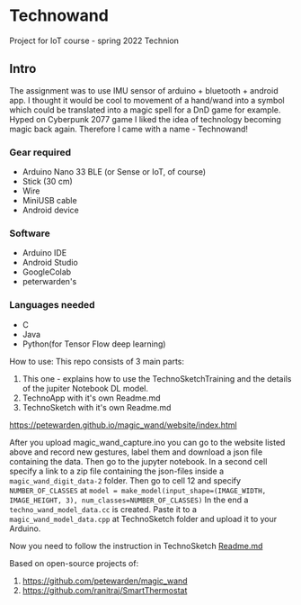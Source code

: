# Technowand
Project for IoT course - spring 2022 Technion


## Intro
The assignment was to use IMU sensor of arduino + bluetooth + android app.
I thought it would be cool to movement of a hand/wand into a symbol which could be translated into a magic spell for a DnD game for example.
Hyped on Cyberpunk 2077 game I liked the idea of technology becoming magic back again.
Therefore I came with a name - Technowand!

### Gear required
- Arduino Nano 33 BLE (or Sense or IoT, of course)
- Stick (30 cm)
- Wire
- MiniUSB cable
- Android device

### Software
- Arduino IDE
- Android Studio
- GoogleColab
- peterwarden's 

### Languages needed
- C
- Java
- Python(for Tensor Flow deep learning)


How to use:
This repo consists of 3 main parts:
1) This one - explains how to use the TechnoSketchTraining and the details of the jupiter Notebook DL model.
2) TechnoApp with it's own Readme.md
3) TechnoSketch with it's own Readme.md

https://petewarden.github.io/magic_wand/website/index.html

After you upload magic_wand_capture.ino you can go to the website listed above and record new gestures, label them and download a json file containing the data.
Then go to the jupyter notebook.
In a second cell specify a link to a zip file containing the json-files inside a `magic_wand_digit_data-2` folder.
Then go to cell 12 and specify `NUMBER_OF_CLASSES` at `model = make_model(input_shape=(IMAGE_WIDTH, IMAGE_HEIGHT, 3), num_classes=NUMBER_OF_CLASSES)`
In the end a `techno_wand_model_data.cc` is created. Paste it to a `magic_wand_model_data.cpp` at TechnoSketch folder and upload it to your Arduino.

Now you need to follow the instruction in TechnoSketch [Readme.md](https://github.com/SashaBilchuk/Technowand/blob/main/TechnoSketch/README.md)


Based on open-source projects of:
1. https://github.com/petewarden/magic_wand
2. https://github.com/ranitraj/SmartThermostat
